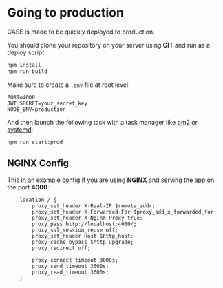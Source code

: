 # Going to production

CASE is made to be quickly deployed to production.

You should clone your repository on your server using **GIT** and run as a deploy script:

```bash
npm install
npm run build
```

Make sure to create a `.env` file at root level:

```.env
PORT=4000
JWT_SECRET=your_secret_key
NODE_ENV=production
```

And then launch the following task with a task manager like [pm2](https://pm2.keymetrics.io/) or [systemd](https://systemd.io/):

```
npm run start:prod
```

## NGINX Config

This in an example config if you are using **NGINX** and serving the app on the port **4000**:

```nginx
    location / {
        proxy_set_header X-Real-IP $remote_addr;
        proxy_set_header X-Forwarded-For $proxy_add_x_forwarded_for;
        proxy_set_header X-NginX-Proxy true;
        proxy_pass http://localhost:4000/;
        proxy_ssl_session_reuse off;
        proxy_set_header Host $http_host;
        proxy_cache_bypass $http_upgrade;
        proxy_redirect off;

        proxy_connect_timeout 3600s;
        proxy_send_timeout 3600s;
        proxy_read_timeout 3600s;
    }

```
